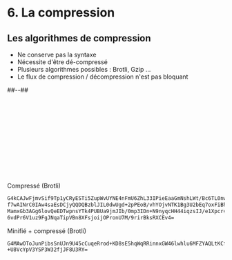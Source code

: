 <!-- .slide: class="two-column with-code" -->

# 6. La compression

## Les algorithmes de compression

- Ne conserve pas la syntaxe
- Nécessite d'être dé-compressé
- Plusieurs algorithmes possibles : Brotli, Gzip ...
- Le flux de compression / décompression n'est pas bloquant

##--##

<div style="margin-top: 205px">

Compressé (Brotli)

```txt
G4kCAJwFjmvSif9Tp1yCRyESTi5ZupWvUYNE4nFmU6ZhL33IPieEaaGmNshLWt/Bc6TL0nwAV5Hsh8idaG6RRv
f7wAINrC0IAw4saEsDCjyQQDQBzblJIL0dwUgd+2pPEoB/vhYOjvNTK1Bg3U2bEq7oxFiBhwi+QQgkMZZOxxVU
MamxGb3AGg6lovQeEDTwpnsYTk4PUBUa9jmJIb/0mp3IDn+N9nyqcHH44iqzsIJ/e1Xpcr4IHDChL1NCGtej1P
6vdPr6V1uz9FgJNqaTipVBn8XFsjoijOPronU7M/9rirBksRXCEv4=
```

Minifié + compressé (Brotli)

```txt
G4MAwOToJunPibsSnUJn9U45cCuqeRrod+KD8sE5hqWqRRinnxGW46lwhlu6MFZYAQLtKCfSZ7wOfz6RFYHxEu
+U8VcYpV3YSP3W32fjJF8U3RY=
```

</div>
